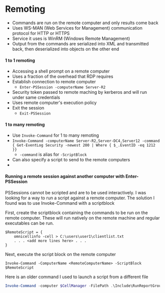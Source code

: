 # Remoting

- Commands are run on the remote computer and only results come back
- Uses WS-MAN (Web Services for Management) communication protocol for HTTP or HTTPS
- Service it uses is WinRM (Windows Remote Management)
- Output from the commands are serialized into XML and transmitted back, then deserialized into objects on the other end

#### 1 to 1 remoting

- Accessing a shell prompt on a remote computer
- Uses a fraction of the overhead that RDP requires
- Establish connection to remote computer
    - `Enter-PSSession -computerName Server-R2`
- Security token passed to remote maching by kerberos and will run under same credentials
- Uses remote computer's execution policy
- Exit the session
    - `Exit-PSSession`

#### 1 to many remoting

- Use `Invoke-Command` for 1 to many remoting
- `Invoke-Command -computerName Server-R2,Server-DC4,Server12 -command { Get-EventLog Security -newest 200 | Where { $_.EventID -eq 1212 }}`
    - `-command` is alias for `-ScriptBlock`
- Can also specify a script to send to the remote computers
- 
#### Running a remote session against another computer with Enter-PSSession

PSSessions cannot be scripted and are to be used interactively.  I was looking for a way to run a script against a remote computer.  The solution I found was to use Invoke-Command with a scriptblock

First, create the scriptblock containing the commands to be run on the remote computer.  These will run natively on the remote machine and regular executables can be run.
```powershell$RemoteScript
$RemoteScript = { 
    omnicellinfo -cell > C:\users\user1\clientlist.txt
    . . . <add more lines here> . . .
}
```

Next, execute the script block on the remote computer

```powershellInvoke
Invoke-Command -ComputerName <RemoteComputerName> -ScriptBlock $RemoteScript
```

Here is an older command I used to launch a script from a different file

```powershell
Invoke-Command -computer $CellManager -FilePath .\Include\RunReportGroup.ps1 -ArgumentList $SessionID
```
